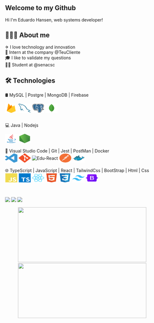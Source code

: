 ## Welcome to my Github 
Hi I'm Eduardo Hansen, web systems developer!

## 👨🏻‍💻 About me 
✈ I love technology and innovation <br>
💼 Intern at the company @TeuCliente <br>
🎓 I like to validate my questions <br>
👨‍🎓 Student at @senacsc 

## 🛠 Technologies
🛢 MySQL | Postgre | MongoDB | Firebase<br> 
<div style="display: inline_block">
 <img align="center" alt="Edu-CSS" height="30" width="40" src="https://raw.githubusercontent.com/devicons/devicon/master/icons/firebase/firebase-original.svg">
 <img align="center" alt="Edu-CSS" height="30" width="40" src="https://raw.githubusercontent.com/devicons/devicon/master/icons/mysql/mysql-original.svg">
 <img align="center" alt="Edu-CSS" height="30" width="40" src="https://raw.githubusercontent.com/devicons/devicon/master/icons/postgresql/postgresql-original.svg">
 <img align="center" alt="Edu-CSS" height="30" width="40" src="https://raw.githubusercontent.com/devicons/devicon/master/icons/mongodb/mongodb-original.svg">
</div>
<br>

💻 Java | Nodejs<br>
<div style="display: inline_block">
 <img align="center" alt="Edu-CSS" height="30" width="40" src="https://raw.githubusercontent.com/devicons/devicon/master/icons/java/java-original.svg">
 <img align="center" alt="Edu-CSS" height="30" width="40" src="https://raw.githubusercontent.com/devicons/devicon/master/icons/nodejs/nodejs-original.svg">
</div>
<br>
🔧 Visual Studio Code | Git | Jest | PostMan | Docker <br>
<div style="display: inline_block">
  <img align="center" alt="Edu-Js" height="30" width="40" src="https://raw.githubusercontent.com/devicons/devicon/master/icons/vscode/vscode-plain.svg">
  <img align="center" alt="Edu-Ts" height="30" width="40" src="https://raw.githubusercontent.com/devicons/devicon/master/icons/git/git-plain.svg">
  <img align="center" alt="Edu-React" height="30" width="40" src="https://raw.githubusercontent.com/devicons/devicon/master/icons/jestjs/jestjs-original.svg">
  <img align="center" alt="Edu-HTML" height="30" width="40" src="https://raw.githubusercontent.com/devicons/devicon/master/icons/postman/postman-original.svg">
  <img align="center" alt="Edu-CSS" height="30" width="40" src="https://raw.githubusercontent.com/devicons/devicon/master/icons/docker/docker-original.svg">
 
</div>
<br>
🌐 TypeScript | JavaScript | React | TailwindCss | BootStrap | Html | Css
<br>
<div style="display: inline_block">
  <img align="center" alt="Edu-Js" height="30" width="40" src="https://raw.githubusercontent.com/devicons/devicon/master/icons/javascript/javascript-plain.svg">
  <img align="center" alt="Edu-Ts" height="30" width="40" src="https://raw.githubusercontent.com/devicons/devicon/master/icons/typescript/typescript-plain.svg">
  <img align="center" alt="Edu-React" height="30" width="40" src="https://raw.githubusercontent.com/devicons/devicon/master/icons/react/react-original.svg">
  <img align="center" alt="Edu-HTML" height="30" width="40" src="https://raw.githubusercontent.com/devicons/devicon/master/icons/html5/html5-original.svg">
  <img align="center" alt="Edu-CSS" height="30" width="40" src="https://raw.githubusercontent.com/devicons/devicon/master/icons/css3/css3-original.svg">
  <img align="center" alt="Edu-CSS" height="30" width="40" src="https://raw.githubusercontent.com/devicons/devicon/master/icons/tailwindcss/tailwindcss-original.svg">
  <img align="center" alt="Edu-CSS" height="30" width="40" src="https://raw.githubusercontent.com/devicons/devicon/master/icons/bootstrap/bootstrap-original.svg">
</div>
<br>
<br>
 
<div> 
 
  <a href="https://www.instagram.com/eduardohansen.dev/" target="_blank"><img src="https://img.shields.io/badge/-Instagram-%23E4405F?style=for-the-badge&logo=instagram&logoColor=white" target="_blank"></a>
  <a href = "mailto:eduardohansen10@gmail.com"><img src="https://img.shields.io/badge/-Gmail-%23333?style=for-the-badge&logo=gmail&logoColor=white" target="_blank"></a>
  <a href="https://www.linkedin.com/in/eduardo-hansen-520164213/" target="_blank"> 
  <a href="http://api.whatsapp.com/send?1=pt_BR&phone=5547991518118" target="_blank"><img src="https://img.shields.io/badge/WhatsApp-25D366?style=for-thebadge&logo=whatsapp&logoColor=white" target="_blank"></a>
  <br>
  
<div> 

<div align="center" >
  <a href="https://github.com/duhansen">
  <img height="180em" width="420em" src="https://github-readme-stats.vercel.app/api?username=duhansen&show_icons=true&theme=gotham&include_all_commits=true&count_private=true"/>
  <img height="180em" width="420em" src="https://github-readme-stats.vercel.app/api/top-langs/?username=duhansen&layout=compact&langs_count=7&theme=gotham"/>
</div>
</div>
